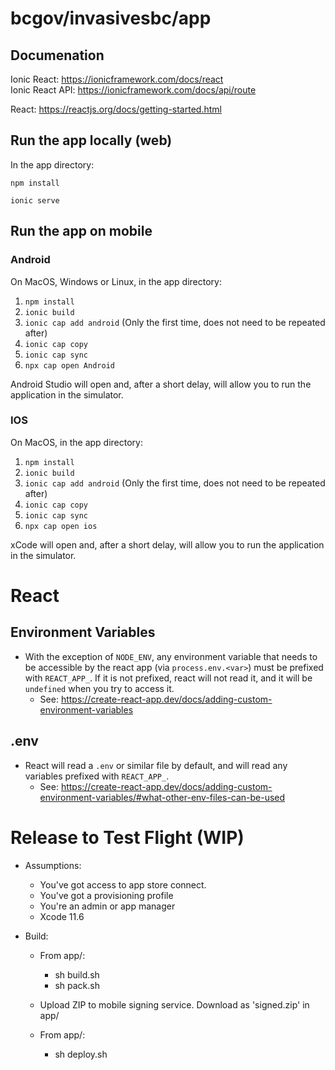# bcgov/invasivesbc/app

## Documenation

Ionic React: https://ionicframework.com/docs/react  
Ionic React API: https://ionicframework.com/docs/api/route

React: https://reactjs.org/docs/getting-started.html

## Run the app locally (web)

In the app directory:

```
npm install

ionic serve
```

## Run the app on mobile

### Android

On MacOS, Windows or Linux, in the app directory:

1. `npm install`
2. `ionic build`
3. `ionic cap add android` (Only the first time, does not need to be repeated after)
4. `ionic cap copy`
5. `ionic cap sync`
6. `npx cap open Android`

Android Studio will open and, after a short delay, will allow you to run the application in the simulator.


### IOS

On MacOS, in the app directory:

1. `npm install`
2. `ionic build`
3. `ionic cap add android` (Only the first time, does not need to be repeated after)
4. `ionic cap copy`
5. `ionic cap sync`
6. `npx cap open ios`

xCode will open and, after a short delay, will allow you to run the application in the simulator.

# React

## Environment Variables
- With the exception of `NODE_ENV`, any environment variable that needs to be accessible by the react app (via `process.env.<var>`) must be prefixed with `REACT_APP_`.  If it is not prefixed, react will not read it, and it will be `undefined` when you try to access it.
  - See: https://create-react-app.dev/docs/adding-custom-environment-variables

## .env
- React will read a `.env` or similar file by default, and will read any variables prefixed with `REACT_APP_`.
  - See: https://create-react-app.dev/docs/adding-custom-environment-variables/#what-other-env-files-can-be-used



# Release to Test Flight (WIP)
- Assumptions:  
	- You've got access to app store connect.
	- You've got a provisioning profile
	- You're an admin or app manager
	- Xcode 11.6

- Build: 
	- From app/:
		- sh build.sh
		- sh pack.sh

	- Upload ZIP to mobile signing service.  Download as 'signed.zip' in app/

	- From app/:
		- sh deploy.sh
